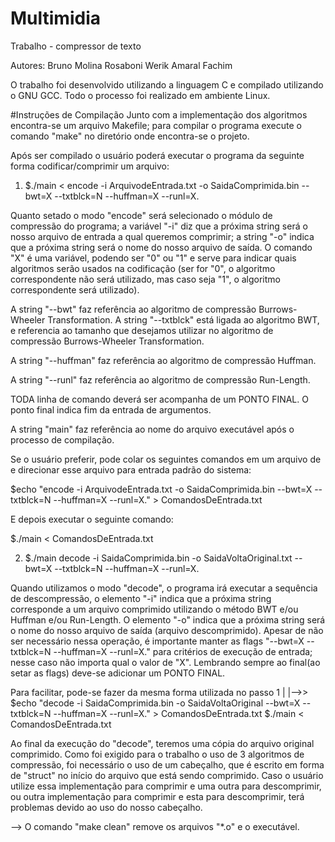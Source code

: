 # Multimidia
Trabalho - compressor de texto

Autores:
	Bruno Molina Rosaboni 
	Werik Amaral Fachim 

O trabalho foi desenvolvido utilizando a linguagem C e compilado utilizando o GNU GCC. Todo o processo foi realizado em ambiente Linux.

#Instruções de Compilação
Junto com a implementação dos algoritmos encontra-se um arquivo Makefile; para compilar o programa execute o comando "make" no diretório onde encontra-se o projeto.

Após ser compilado o usuário poderá executar o programa da seguinte forma codificar/comprimir um arquivo:

1) $./main < encode -i ArquivodeEntrada.txt -o SaidaComprimida.bin --bwt=X --txtblck=N --huffman=X --runl=X.

Quanto setado o modo "encode" será selecionado o módulo de compressão do programa; a variável "-i" diz que a próxima string será o nosso arquivo de entrada a qual queremos comprimir; a string "-o" indica que a próxima string será o nome do nosso arquivo de saída. O comando "X" é uma variável, podendo ser "0" ou "1" e serve para indicar quais algoritmos serão usados na codificação (ser for "0", o algoritmo correspondente não será utilizado, mas caso seja "1", o algoritmo correspondente será utilizado).

A string "--bwt" faz referência ao algoritmo de compressão Burrows-Wheeler Transformation. A string "--txtblck" está ligada ao algoritmo BWT, e referencia ao tamanho que desejamos utilizar no algoritmo de compressão Burrows-Wheeler Transformation.

A string "--huffman" faz referência ao algoritmo de compressão Huffman.

A string "--runl" faz referência ao algoritmo de compressão Run-Length.

TODA linha de comando deverá ser acompanha de um PONTO FINAL. O ponto final indica fim da entrada de argumentos.

A string "main" faz referência ao nome do arquivo executável após o processo de compilação.

Se o usuário preferir, pode colar os seguintes comandos em um arquivo de e direcionar esse arquivo para entrada padrão do sistema:

$echo "encode -i ArquivodeEntrada.txt -o SaidaComprimida.bin --bwt=X --txtblck=N --huffman=X --runl=X." > ComandosDeEntrada.txt

E depois executar o seguinte comando:

$./main < ComandosDeEntrada.txt

2) $./main decode -i SaidaComprimida.bin -o SaidaVoltaOriginal.txt --bwt=X --txtblck=N --huffman=X --runl=X.

Quando utilizamos o modo "decode", o programa irá executar a sequência de descompressão, o elemento "-i" indica que a próxima string corresponde a um arquivo comprimido utilizando o método BWT e/ou Huffman e/ou Run-Length. O elemento "-o" indica que a próxima string será o nome do nosso arquivo de saída (arquivo descomprimido). Apesar de não ser necessário nessa operação, é importante manter as flags "--bwt=X --txtblck=N --huffman=X --runl=X." para critérios de execução de entrada; nesse caso não importa qual o valor de "X". Lembrando sempre ao final(ao setar as flags) deve-se adicionar um PONTO FINAL.

Para facilitar, pode-se fazer da mesma forma utilizada no passo 1
	|
	|-->> $echo "decode -i SaidaComprimida.bin -o SaidaVoltaOriginal --bwt=X --txtblck=N --huffman=X --runl=X." > ComandosDeEntrada.txt
		  $./main < ComandosDeEntrada.txt

Ao final da execução do "decode", teremos uma cópia do arquivo original comprimido.
Como foi exigido para o trabalho o uso de 3 algoritmos de compressão, foi necessário o uso de um cabeçalho, que é escrito em forma de "struct" no início do arquivo que está sendo comprimido.
Caso o usuário utilize essa implementação para comprimir e uma outra para descomprimir, ou outra implementação para comprimir e esta para descomprimir, terá problemas devido ao uso do nosso cabeçalho.

--> O comando "make clean" remove os arquivos "*.o" e o executável.

